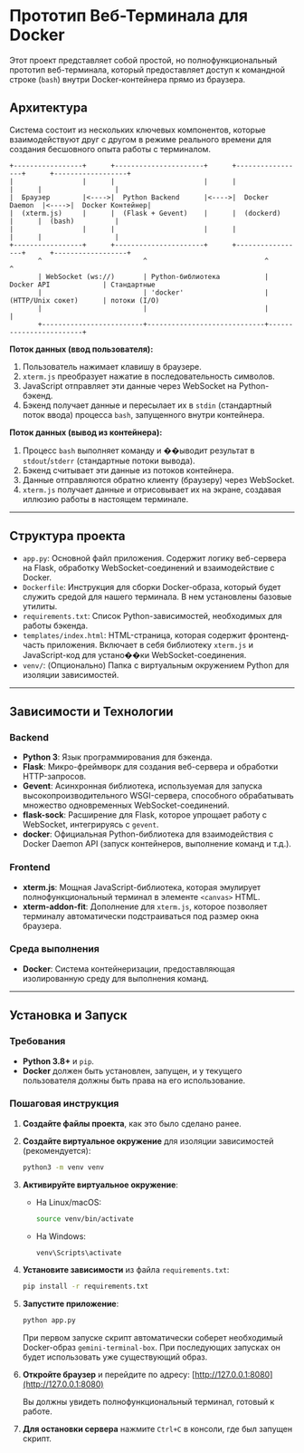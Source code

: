 # Прототип Веб-Терминала для Docker

Этот проект представляет собой простой, но полнофункциональный прототип веб-терминала, который предоставляет доступ к командной строке (`bash`) внутри Docker-контейнера прямо из браузера.

## Архитектура

Система состоит из нескольких ключевых компонентов, которые взаимодействуют друг с другом в режиме реального времени для создания бесшовного опыта работы с терминалом.

```
+-----------------+      +----------------------+      +-----------------+      +------------------+
|                 |      |                      |      |                 |      |                  |
|  Браузер        |<---->|  Python Backend      |<---->|  Docker Daemon  |<---->|  Docker Контейнер|
|  (xterm.js)     |      |  (Flask + Gevent)    |      |  (dockerd)      |      |  (bash)          |
|                 |      |                      |      |                 |      |                  |
+-----------------+      +----------------------+      +-----------------+      +------------------+
       ^                         ^                             ^                        ^
       | WebSocket (ws://)       | Python-библиотека           | Docker API             | Стандартные
       |                         | 'docker'                    | (HTTP/Unix сокет)      | потоки (I/O)
       |                         |                             |                        |
       +-------------------------+-----------------------------+------------------------+
```

**Поток данных (ввод пользователя):**
1.  Пользователь нажимает клавишу в браузере.
2.  `xterm.js` преобразует нажатие в последовательность символов.
3.  JavaScript отправляет эти данные через WebSocket на Python-бэкенд.
4.  Бэкенд получает данные и пересылает их в `stdin` (стандартный поток ввода) процесса `bash`, запущенного внутри контейнера.

**Поток данных (вывод из контейнера):**
1.  Процесс `bash` выполняет команду и ��ыводит результат в `stdout`/`stderr` (стандартные потоки вывода).
2.  Бэкенд считывает эти данные из потоков контейнера.
3.  Данные отправляются обратно клиенту (браузеру) через WebSocket.
4.  `xterm.js` получает данные и отрисовывает их на экране, создавая иллюзию работы в настоящем терминале.

---

## Структура проекта

-   `app.py`: Основной файл приложения. Содержит логику веб-сервера на Flask, обработку WebSocket-соединений и взаимодействие с Docker.
-   `Dockerfile`: Инструкция для сборки Docker-образа, который будет служить средой для нашего терминала. В нем установлены базовые утилиты.
-   `requirements.txt`: Список Python-зависимостей, необходимых для работы бэкенда.
-   `templates/index.html`: HTML-страница, которая содержит фронтенд-часть приложения. Включает в себя библиотеку `xterm.js` и JavaScript-код для устано��ки WebSocket-соединения.
-   `venv/`: (Опционально) Папка с виртуальным окружением Python для изоляции зависимостей.

---

## Зависимости и Технологии

### Backend
-   **Python 3**: Язык программирования для бэкенда.
-   **Flask**: Микро-фреймворк для создания веб-сервера и обработки HTTP-запросов.
-   **Gevent**: Асинхронная библиотека, используемая для запуска высокопроизводительного WSGI-сервера, способного обрабатывать множество одновременных WebSocket-соединений.
-   **flask-sock**: Расширение для Flask, которое упрощает работу с WebSocket, интегрируясь с `gevent`.
-   **docker**: Официальная Python-библиотека для взаимодействия с Docker Daemon API (запуск контейнеров, выполнение команд и т.д.).

### Frontend
-   **xterm.js**: Мощная JavaScript-библиотека, которая эмулирует полнофункциональный терминал в элементе `<canvas>` HTML.
-   **xterm-addon-fit**: Дополнение для `xterm.js`, которое позволяет терминалу автоматически подстраиваться под размер окна браузера.

### Среда выполнения
-   **Docker**: Система контейнеризации, предоставляющая изолированную среду для выполнения команд.

---

## Установка и Запуск

### Требования
-   **Python 3.8+** и `pip`.
-   **Docker** должен быть установлен, запущен, и у текущего пользователя должны быть права на его использование.

### Пошаговая инструкция

1.  **Создайте файлы проекта**, как это было сделано ранее.

2.  **Создайте виртуальное окружение** для изоляции зависимостей (рекомендуется):
    ```bash
    python3 -m venv venv
    ```

3.  **Активируйте виртуальное окружение**:
    -   На Linux/macOS:
        ```bash
        source venv/bin/activate
        ```
    -   На Windows:
        ```bash
        venv\Scripts\activate
        ```

4.  **Установите зависимости** из файла `requirements.txt`:
    ```bash
    pip install -r requirements.txt
    ```

5.  **Запустите приложение**:
    ```bash
    python app.py
    ```
    При первом запуске скрипт автоматически соберет необходимый Docker-образ `gemini-terminal-box`. При последующих запусках он будет использовать уже существующий образ.

6.  **Откройте браузер** и перейдите по адресу:
    [http://127.0.0.1:8080](http://127.0.0.1:8080)

    Вы должны увидеть полнофункциональный терминал, готовый к работе.

7.  **Для остановки сервера** нажмите `Ctrl+C` в консоли, где был запущен скрипт.
